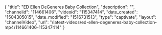 {
    "title": "ED Ellen DeGeneres Baby Collection",
    "description": "",
    "channelid": "114661406",
    "videoid": "115347414",
    "date_created": "1504305015",
    "date_modified": "1516731513",
    "type": "captivate",
    "layout": "channelVideo",
    "url": "\/latest-videos\/ed-ellen-degeneres-baby-collection-mp4\/114661406-115347414"
}